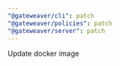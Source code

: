 ```yaml
---
"@gateweaver/cli": patch
"@gateweaver/policies": patch
"@gateweaver/server": patch
---
```


Update docker image
